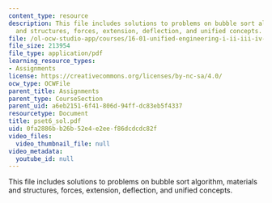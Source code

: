 ```yaml
---
content_type: resource
description: This file includes solutions to problems on bubble sort algorithm, materials
  and structures, forces, extension, deflection, and unified concepts.
file: /ol-ocw-studio-app/courses/16-01-unified-engineering-i-ii-iii-iv-fall-2005-spring-2006/0fa2886bb26b52e4e2eef86dcdcdc82f_pset6_sol.pdf
file_size: 213954
file_type: application/pdf
learning_resource_types:
- Assignments
license: https://creativecommons.org/licenses/by-nc-sa/4.0/
ocw_type: OCWFile
parent_title: Assignments
parent_type: CourseSection
parent_uid: a6eb2151-6f41-806d-94ff-dc83eb5f4337
resourcetype: Document
title: pset6_sol.pdf
uid: 0fa2886b-b26b-52e4-e2ee-f86dcdcdc82f
video_files:
  video_thumbnail_file: null
video_metadata:
  youtube_id: null
---
```

This file includes solutions to problems on bubble sort algorithm, materials and structures, forces, extension, deflection, and unified concepts.